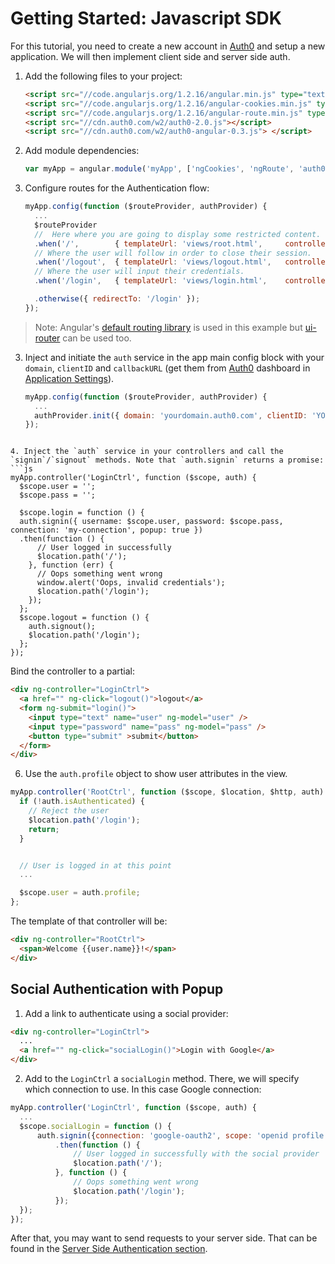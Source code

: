 # Getting Started: Javascript SDK

For this tutorial, you need to create a new account in [Auth0](https://www.auth0.com) and setup a new application. We will then implement client side and server side auth.

1.  Add the following files to your project:
    ```html
    <script src="//code.angularjs.org/1.2.16/angular.min.js" type="text/javascript" charset="utf-8"></script>
    <script src="//code.angularjs.org/1.2.16/angular-cookies.min.js" type="text/javascript" charset="utf-8"></script>
    <script src="//code.angularjs.org/1.2.16/angular-route.min.js" type="text/javascript" charset="utf-8"></script>
    <script src="//cdn.auth0.com/w2/auth0-2.0.js"></script>
    <script src="//cdn.auth0.com/w2/auth0-angular-0.3.js"> </script>
    ```

2. Add module dependencies:
    ```js
    var myApp = angular.module('myApp', ['ngCookies', 'ngRoute', 'auth0']);
    ```

3. Configure routes for the Authentication flow:
    ```js
    myApp.config(function ($routeProvider, authProvider) {
      ...
      $routeProvider
      //  Here where you are going to display some restricted content.
      .when('/',        { templateUrl: 'views/root.html',     controller: 'RootCtrl'    })
      // Where the user will follow in order to close their session.
      .when('/logout',  { templateUrl: 'views/logout.html',   controller: 'LogoutCtrl'  })
      // Where the user will input their credentials.
      .when('/login',   { templateUrl: 'views/login.html',    controller: 'LoginCtrl'   })

      .otherwise({ redirectTo: '/login' });
    });
    ```

  > Note: Angular's [default routing library](https://docs.angularjs.org/api/ngRoute/service/$route) is used in this example but [ui-router](https://github.com/angular-ui/ui-router) can be used too.


3. Inject and initiate the `auth` service in the app main config block with your `domain`, `clientID` and `callbackURL` (get them from [Auth0](https://app.auth0.com/#/) dashboard in [Application Settings](https://app.auth0.com/#/applications)).
    ```js
    myApp.config(function ($routeProvider, authProvider) {
      ...
      authProvider.init({ domain: 'yourdomain.auth0.com', clientID: 'YOUR_CLIENT_ID',  callbackURL: 'http://localhost:1337/' });
    });
  ```

4. Inject the `auth` service in your controllers and call the `signin`/`signout` methods. Note that `auth.signin` returns a promise:
  ```js
  myApp.controller('LoginCtrl', function ($scope, auth) {
    $scope.user = '';
    $scope.pass = '';

    $scope.login = function () {
    auth.signin({ username: $scope.user, password: $scope.pass, connection: 'my-connection', popup: true })
    .then(function () {
        // User logged in successfully
        $location.path('/');
      }, function (err) {
        // Oops something went wrong
        window.alert('Oops, invalid credentials');
        $location.path('/login');
      });
    };
    $scope.logout = function () {
      auth.signout();
      $location.path('/login');
    };
  });
  ```

  Bind the controller to a partial:

  ```html
  <div ng-controller="LoginCtrl">
    <a href="" ng-click="logout()">logout</a>
    <form ng-submit="login()">
      <input type="text" name="user" ng-model="user" />
      <input type="password" name="pass" ng-model="pass" />
      <button type="submit" >submit</button>
    </form>
  </div>
  ```

6. Use the `auth.profile` object to show user attributes in the view.
  ```js
  myApp.controller('RootCtrl', function ($scope, $location, $http, auth) {
    if (!auth.isAuthenticated) {
      // Reject the user
      $location.path('/login');
      return;
    }


    // User is logged in at this point
    ...

    $scope.user = auth.profile;
  };
  ```
  The template of that controller will be:
  ```html
  <div ng-controller="RootCtrl">
    <span>Welcome {{user.name}}!</span>
  </div>
  ```
  
## Social Authentication with Popup

1. Add a link to authenticate using a social provider:
  ```html
  <div ng-controller="LoginCtrl">
    ...
    <a href="" ng-click="socialLogin()">Login with Google</a>
  </div>
  ```

2. Add to the `LoginCtrl` a `socialLogin` method. There, we will specify which connection to use. In this case Google connection:
  ```js
  myApp.controller('LoginCtrl', function ($scope, auth) {
    ...
    $scope.socialLogin = function () {
        auth.signin({connection: 'google-oauth2', scope: 'openid profile', popup: true })
            .then(function () {
                // User logged in successfully with the social provider
                $location.path('/');
            }, function () {
                // Oops something went wrong
                $location.path('/login');
            });
    });
  });
  ```

After that, you may want to send requests to your server side. That can be found in the [Server Side Authentication section](backend.md).
